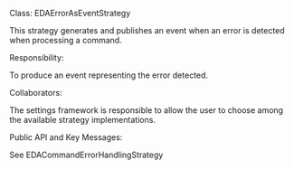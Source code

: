 Class: EDAErrorAsEventStrategy

This strategy generates and publishes an event when an error is detected when processing a command.

Responsibility:

To produce an event representing the error detected.

Collaborators:

The settings framework is responsible to allow the user to choose among the available strategy implementations.

Public API and Key Messages:

See EDACommandErrorHandlingStrategy